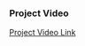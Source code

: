 ### Project Video



[Project Video Link](https://drive.google.com/open?id=1_0y9n5SODkQ_a7SpmAjmPY1fUJoCyNh6)